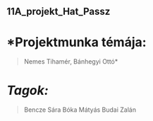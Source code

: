 ## 11A_projekt_Hat_Passz
# *Projektmunka témája: 
> Nemes Tihamér, Bánhegyi Ottó*
# *Tagok:*
> Bencze Sára
> Bóka Mátyás
> Budai Zalán
